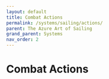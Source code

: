 ```yaml
---
layout: default
title: Combat Actions
permalink: /systems/sailing/actions/
parent: The Azure Art of Sailing
grand_parent: Systems
nav_order: 2
---
```


# Combat Actions
